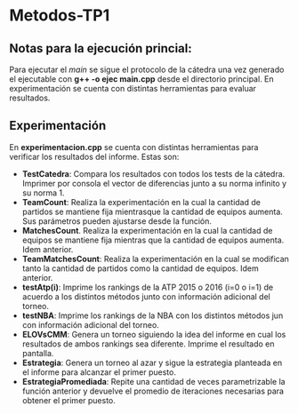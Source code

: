 # Metodos-TP1

## Notas para la ejecución princial:

Para ejecutar el _main_ se sigue el protocolo de la cátedra una vez generado el ejecutable con **g++ -o ejec main.cpp** desde el directorio principal. En experimentación se cuenta con distintas herramientas para evaluar resultados.

## Experimentación

En **experimentacion.cpp** se cuenta con distintas herramientas para verificar los resultados del informe. Estas son:

* **TestCatedra**: Compara los resultados con todos los tests de la cátedra. Imprimer por consola el vector de diferencias junto a su norma infinito y su norma 1.
* **TeamCount**: Realiza la experimentación en la cual la cantidad de partidos se mantiene fija mientrasque la cantidad de equipos aumenta. Sus parámetros pueden ajustarse desde la función.
* **MatchesCount**. Realiza la experimentación en la cual la cantidad de equipos se mantiene fija mientras que la cantidad de equipos aumenta. Idem anterior.
* **TeamMatchesCount**: Realiza la experimentación en la cual se modifican tanto la cantidad de partidos como la cantidad de equipos. Idem anterior.
* **testAtp(i)**: Imprime los rankings de la ATP 2015 o 2016 (i=0 o i=1) de acuerdo a los distintos métodos junto con información adicional del torneo.
* **testNBA**: Imprime los rankings de la NBA con los distintos métodos jun con información adicional del torneo.
* **ELOVsCMM**: Genera un torneo siguiendo la idea del informe en cual los resultados de ambos rankings sea diferente. Imprime el resultado en pantalla.
* **Estrategia**: Genera un torneo al azar y sigue la estrategia planteada en el informe para alcanzar el primer puesto.
* **EstrategiaPromediada**: Repite una cantidad de veces parametrizable la función anterior y devuelve el promedio de iteraciones necesarias para obtener el primer puesto.



